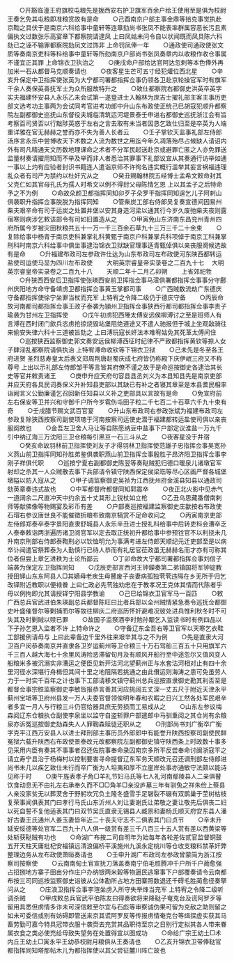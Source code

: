 <!-- { "loadSidebar": true } -->
　　○开豁临潼王府旗校屯粮先是拨西安右护卫旗军百余户给王使用至是俱为校尉王奏乞免其屯粮即准粮赏故有是命
　　○己酉南京户部主事金鼎等掊克事觉执赴京鞫之具伏于是南京六科给事中童轩等连章劾尚书张凤不能表率群属容恶长污且素偏执文过数张乐高宴章下都察院请逮凤  上曰凤姑未问令自以状闻既而凤具陈六科劾已之诬不输罪都察院劾凤文过饰非  上命罚凤俸一年
　　○通政使司通政使张文质等奏南京吏科等科给事中童轩等所劾南京户部尚书张凤奏章内以收粮作收仓事属不谨宜正其罪  上命锦衣卫执治之
　　○庚戌命户部给达官阿达忽剌等本色俸外再加米一石从都督马克顺奏请也
　　○夜客星生芒可五寸经犯爟位西北星
　　○辛亥升保定中卫指挥使张英为大宁都司署都指挥佥事仍领各卫赴京轮操官军时有旗军千余人奏保英善抚军士为众所服故特升之
　　○致仕都察院右都御史洪英卒英字实夫福建怀安县人永乐乙未会试第一遂登进士入翰林为庶吉士擢礼部主客主事历吏部文选考功主事两为会试同考官进考功郎中升山东布政使正统己巳胡寇犯顺升都察院左副都御史巡抚山东督役夫城临清筑运河堤景泰壬申进右都御史巡抚浙江会有旨考察百司贤否以行黜陟英惑于左右之言去取有未当者因恳乞致仕归至是卒英为人端重详雅在官无赫赫之誉而亦不失为善人长者云
　　○壬子掌钦天监事礼部左侍郎汤序言永乐中尝博收天下术数之人流为数世之用迄今年久凋落殆尽占候缺人请诏内外有司凡精通天文历数地理课命之术者不分军民起送赴京或避罪亡匿之人亦免罪送监量材奏请擢用知而不举及举而非人者悉治其罪事下礼部议宜从其奏通行访举如通一事以上灼有应验者封识书籍连人遣诣京师不许徇名违实概行滥举其妄言祸福违理乱众者有司严为禁约以杜奸宄从之
　　○癸丑赐翰林院五经博士孟希文敕命封其父克仁如其官母孔氏为孺人时希文以例不得封父母陈情乞恩  上以其孟子之后特命予之不为例
　　○命故朵颜卫都指挥同知卯歹子朵罗干指挥同知逞乞儿子阿剌山俱袭职升指挥佥事脱脱为指挥同知
　　○管柴炭工部右侍郎吴复奏宣德间因易州柴夫艰辛命有司于运炭之处置井堡以安其身造河梁以通其行今岁久废弛柴夫夜则露宿寒则病涉乞敕该部令有司如旧置造从之
　　○甲寅免山东济南东昌兖州青州四府所属今岁被灾田秋粮共五十一万一千三百余石草九十三万三千二十余束
　　○复除给事中杨青于南京吏科兼掌礼科黄甄于南京户科兼掌兵科项倬于南京工科兼掌刑科时南京六科给事中俱坐事逮治锦衣卫狱缺官理事适青甄倬俱以亲丧服阕候选故有是命
　　○升福建布政司左参政许仕达为山东布政司左布政使河东陕西都转运盐使司运使马显为四川左布政使
　　大明英宗睿皇帝实录卷之二百九十七
　大明英宗睿皇帝实录卷之二百九十八
　　天顺二年十二月乙卯朔
　　上省郊祀牲
　　○升狭西西安后卫指挥使张瑛西安前卫挥指佥事马澐俱署都指挥佥事事分守鄜州庆阳地方命守备靖虏卫都指挥佥事黄玉掌都司事
　　○广西贼数流劫广东德庆守备都指挥使徐宁坐罪当杖而充军  上特宥之令降二级仍于德庆守备
　　○丙辰命故河南都司都指挥佥事王政子泰袭为頴州卫指挥佥事狭西行都司都指挥佥事李贵子瑜袭为甘州左卫指挥使
　　○戊午初虏犯西陲太傅安远侯柳溥讨之至是班师人有言溥在西时闭门歛兵恣虏抢掠烧毁站堡阻绝道途又不遣人驰报但于城上坐观敌骑往来偷安失律六科十三道被旨劾之  上曰溥玩寇长奸法本难宥姑免其死革太傅间住
　　○巡按狭西监察御史郭文奏安远侯柳溥西征时纪律不严致都指挥黄钦等掠人女子肆淫乱都察院请俱执治  上特宥溥命收钦等下锦衣卫狱
　　○己未先是冬至各王府进贺  圣烈慈寿皇太后表文郑周荆唐赵蜀庆成七府皆仍称殿下庆伊岷三府又不称尊号  上出以示礼部左侍郎邹干等言皆其府僚不谨之故于是命巡按御史各逮治其长史等官并敕责诸王
　　○庚申升应天府句容县县丞刘义为本县知县先是南京吏部并应天府各具民词奏保义升补知县吏部以其缺已有补之者寝其章至是本县耆民相率诣阙言义公勤廉谨乞召回新任知县以义补之吏部具以言故有是命
　　○免宣府前左右保安等卫并兴和守御千户所今岁雹伤屯田子粒二千七百二十石草六千九十束有奇
　　○壬戌腊节赐文武百官宴
　　○升山东布政司右参政张斌为福建布政司左参政复除狭西按察司副使项璁于河南按察司运使史潜于福建都转运盐使司俱以亲丧服阕故也
　　○金吾左卫舍人马让等自陈愿纳豆中盐事下户部定议淮盐一万九千引中纳辽海三万沈阳三卫仓粮每引黑豆一石三斗从之
　　○夜客星没于井宿
　　○癸亥命故羽林前卫指挥使刘友子才得羽林卫指挥使范雄子忠指挥佥事吴宽孙义燕山前卫指挥同知孙胜弟鉴俱袭职燕山前卫指挥佥事殷胜子昂济阳卫指挥佥事李刚子祥俱代职
　　○巡按宁夏右副都御史陈翌等奏鞑贼犯归德口暖泉儿诸墩官军射却之杀其一人众贼散去事下兵部请令镇守陕西保定侯梁珤等尽心区画严督各城堡墩隘以防入寇从之
　　○甲子调监察御史吴祯为江西抚州府金溪县知县以通政司劾英章奏违式故也
　　○中军都督府都督同知郭震卒
　　○夜正北火影中见赤气一道阔余二尺直冲天中约余五十丈其形上锐杖如立枪
　　○乙丑乌思藏番僧南剌师等献佛像等物赐宴及彩币有差
　　○户部奏巡按福建监察御史庄歙按右布政使石瑁右参议唐世良不能催徵折粮布致南京犒赏不足命收问之
　　○丙寅南京吏部左侍郎郑泰卒泰字景阳直隶舒城县人永乐辛丑进士授礼科给事中后转吏科会漕卒乏人泰奉敕诣两浙遍历诸卫阅官军以定去取正统初升都给事中参预铨官不以利挠未几升南京刑部右侍郎泰鞫刑必以钦恤明允为事满考进左侍郎天顺纪元迁吏部至是以病卒讣闻遣官祭葬泰为人勤慎行已待人恭而有礼居官莅政虽无赫赫名而才亦有可称其位者但尝上章乞进秩为士论所鄙云
　　○丁卯命故大宁都司署都指挥佥事刘信子端袭为保定左卫指挥同知
　　○戊辰吏部言西河王钟鑅奏第二弟镇国将军钟锭教授田铎山东东阿县人□其嫡母老疾生母瞽废子丧妻病孤独茕茕违隔在乡无所于归乞改铎附近教职以便禄餋  上曰仁政必先茕独劝忠在于教孝况王克体其情而代陈者乎毋以例拘即允其请授铎宁阳县学教谕
　　○己巳给锦衣卫官军马一百匹
　　○敕广西总兵官武进伯朱瑛副总兵都督陈旺曰比者兵部以全州贼情紧急奏令巡抚佥都御史叶盛催督尔等剿捕而尔等故往柳庆二府巡历怀奸避难况彼处进兵惟利秋冬时不可失其及时剿贼以赎已罪
　　○故国子监祭酒李时勉孙颙乞入监读书时有例四品以下子孙乞恩入监者不许  上特命许之
　　○守备辽东金吾右等卫官军以天寒乞衣鞋工部援例请毋与  上曰此辈备边千里外往来艰辛其与之不为例
　　○先是直隶大河卫百户闵恭奏南京并直隶各卫岁运蓟州等卫仓粮三十万石驾船三百五十只用旗军六千三百人越大海七十余里风涛险恶滞留旬月及有顺风开船行至中途忽尔又值风变人船粮米多被沉溺实非漕运之便臣见新开沽河北望蓟州正与水套沽河相对止有四十余里河径水深堪行舟楫但其间十里之地阻隔若挑通之由此儧运则海涛之患可免虽劳人力于一时实千百年之计也事下工部请移文镇守蓟州总兵巡按直隶御史勘其利否至是都督佥事宗胜监察御史李敏皆报恭言善其河应挑阔五丈深一丈五尺于附近天津永平蓟州宝坻等卫府州县发一万人夫委官督领俟明年春和农暇之日兴工然各处军民艰辛者多宜一月人与行粮三斗仍官给器具庶无劳损而工易成从之
　　○山东左参议梅森阅辽东仓粮执仓副使李泉坐以监守自盗斩罪户部遣郎中马驯重阅之其仓尚有余粮泉亦诉冤巡按御史劾森失人人罪鞫森赎徒还职从之
　　○刑部尚书刘广衡卒广衡字克平江西万安县人以进士拜刑部主事历员外郎郎中有能誉升陕西按察司副使民鲜冤狱六载升陕西右布政使景泰改元改都察院左副都御史镇守陕西条上时政数十事多见采用内臣有奏其不事事者召还佐院事奉命录囚南京多所平反尝奉命讨闽浙寇平之请立寿宁县治于杨梅村以控制要害寻命提督辽东军务天顺改元召还调刑部左侍郎进尚书未几以疾乞致仕未行而卒广衡为人坦夷和厚不立崖岸处事亦通敏守法颇以能诗见称于时
　　○庚午旌表孝子角□羊礼节妇马氏等七人礼河南鄢陵县人二亲俱瞽饮食动息无不由礼左右承奉久而不□□角羊□亲没庐墓三年有驯兔之祥朱俭上蔡县人亲没家贫无以葬茇舍于野躬坎冗负土隆冬盛雪手足皲裂不辍有双鹊巢于茔树枯枝复荣事闻俱表其门曰孝行马氏山东沂州人刘让妻谢氏让弟敬之妻让敬先后俱丧二妇以死自誓不复他适表其门曰双节吴氏直隶无锡县人臧景和妻杨氏顺天府安东县人潘好古妻王氏通州人姜玉妻皆年近二十丧夫守志不二俱表其门曰贞节
　　○辛未升延安绥德等处官军二百九十八人俱一级赏有差三千八百三十五人赏有差以西黄梁等处斩获鞑贼有功也
　　○命湖广布按二司自明年为始每年各轮差佐贰官监督铜鼓五开天柱天庸枇杞安福镇远清浪偏桥平溪施州九溪永定桃川等仓收支粮料禁革奸弊整理边务从左布政使萧晅奏请也
　　○壬申升湖广布政司左参政曾蒙简为浙江按察司按察使
　　○云南南甸土官宣抚刀落盖奏南宁伯毛胜腾冲千户所千户蔺愈强占招捌地方寨子田亩分作庄户办纳银两米榖等物逼民逃窜事下户部覆奏请令云南都布按三司同巡按监察御史诣彼从公体勘所占地方田寨照数退还千碍毛胜蔺愈径奏拏问从之
　　○庄浪卫指挥佥事李瑄坐虏入所守失举烽当充军  上特宥之令降二级听调杀贼
　　○甲戌敕总兵官武平伯陈友曰得奏欲将来降鞑子奄克台及谎阿罗歹等留用具悉但虏情多诈未可深信敕至尔宜与石彪等审察诚伪果可留为克敌之助则留之如未可委信或别有妨碍即管送来京其谎阿罗反等传报虏情奄克台等缉探虚实获其马畜劳勤可嘉今特具冠带衣服十袭赍去充赏其品职待至京之日别行定拟其各人带来眷属衣食之类必使充给毋致失望务在处置得宜以图成功
　　○命给广宗王幼土□术内丘王幼土□寅永平王幼恭校尉月粮俱从王奏请也
　　○乙亥升锦衣卫带俸鞑官都指挥同知塔那帖木儿为都指挥使以其父尝征麓川阵亡故也
